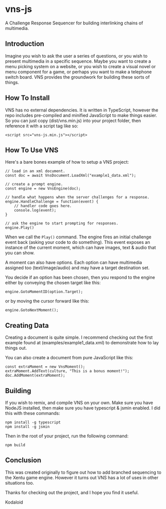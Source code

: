 # vns-js
A Challenge Response Sequencer for building interlinking chains of multimedia.



## Introduction

Imagine you wish to ask the user a series of questions, or you wish to present
multimedia in a specific sequence. Maybe you want to create a menu picking
system on a website, or you wish to create a visual novel or menu component for
a game, or perhaps you want to make a telephone switch board. VNS provides the
groundwork for building these sorts of things.



## How To Install

VNS has no external dependencies. It is written in TypeScript, however the repo
includes pre-compiled and minified JavaScript to make things easier. So you can
just copy (dist/vns.min.js) into your project folder, then reference it with a
script tag like so:

```
<script src="vns-js.min.js"></script>
```



## How To Use VNS

Here's a bare bones example of how to setup a VNS project: 

```
// load in an xml document.
const doc = await VnsDocument.LoadXml("example1_data.xml");
        
// create a prompt engine.
const engine = new VnsEngine(doc);

// handle what happens when the server challenges for a response.
engine.HandleChallenge = function(event) {
	// handler code goes here.
	console.log(event);
}

// ask the engine to start prompting for responses.
engine.Play()
```

When we call the `Play()` command. The engine fires an initial challenge event
back (asking your code to do something). This event exposes an instance of the
current moment, which can have images, text & audio that you can show.

A moment can also have options. Each option can have multimedia assigned too
(text/image/audio) and may have a target destination set.

You decide if an option has been chosen, then you respond to the engine either
by conveying the chosen target like this:

```
engine.GotoMomentID(option.Target);
```

or by moving the cursor forward like this:

```
engine.GotoNextMoment();
```


## Creating Data

Creating a document is quite simple. I recommend checking out the first example
found at (examples/example1_data.xml) to demonstrate how to lay things out.

You can also create a document from pure JavaScript like this:

```
const extraMoment = new VnsMoment();
extraMoment.AddText(culture, "This is a bonus moment!");
doc.AddMoment(extraMoment);
```





## Building

If you wish to remix, and compile VNS on your own. Make sure you have NodeJS
installed, then make sure you have typescript & jsmin enabled. I did this with
these commands:

```
npm install -g typescript
npm install -g jsmin
```

Then in the root of your project, run the following command:

```
npm build
```



## Conclusion

This was created originally to figure out how to add branched sequencing to the
Xentu game engine. However it turns out VNS has a lot of uses in other situations
too.

Thanks for checking out the project, and I hope you find it useful.

Kodaloid